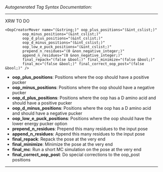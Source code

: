 _Autogenerated Tag Syntax Documentation:_

---
XRW TO DO

```
<OopCreatorMover name="(&string;)" oop_plus_positions="(&int_cslist;)"
        oop_minus_positions="(&int_cslist;)"
        oop_d_plus_positions="(&int_cslist;)"
        oop_d_minus_positions="(&int_cslist;)"
        oop_low_e_puck_positions="(&int_cslist;)"
        prepend_n_residues="(0 &non_negative_integer;)"
        append_n_residues="(0 &non_negative_integer;)"
        final_repack="(false &bool;)" final_minimize="(false &bool;)"
        final_mc="(false &bool;)" final_correct_oop_post="(false &bool;)" />
```

-   **oop_plus_positions**: Positions where the oop should have a positive pucker
-   **oop_minus_positions**: Positions where the oop should have a negative pucker
-   **oop_d_plus_positions**: Positions where the oop has a D amino acid and should have a positive pucker
-   **oop_d_minus_positions**: Positions where the oop has a D amino acid and should have a negative pucker
-   **oop_low_e_puck_positions**: Positions where the oop should have the lower energy pucker option
-   **prepend_n_residues**: Prepend this many residues to the input pose
-   **append_n_residues**: Append this many residues to the input pose
-   **final_repack**: Repack the pose at the very end
-   **final_minimize**: Minimize the pose at the very end
-   **final_mc**: Run a short MC simulation on the pose at the very end
-   **final_correct_oop_post**: Do special corrections to the oop_post positions

---
